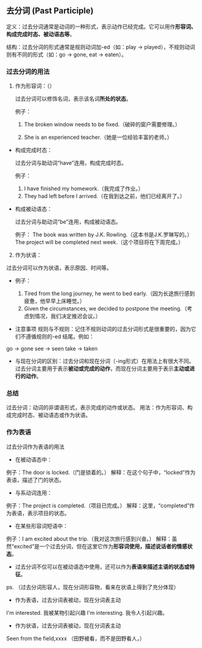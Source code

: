 ## 去分词 (Past Participle)
定义：过去分词通常是动词的一种形式，表示动作已经完成。它可以用作**形容词、构成完成时态、被动语态等**。

结构：过去分词的形式通常是规则动词加-ed（如：play → played），不规则动词则有不同的形式（如：go → gone, eat → eaten）。

### 过去分词的用法
1. 作为形容词：（）

    过去分词可以修饰名词，表示该名词**所处的状态**。

    例子：
    1. The broken window needs to be fixed.（破碎的窗户需要修理。）

    2. She is an experienced teacher.（她是一位经验丰富的老师。）
- 构成完成时态：

    过去分词与助动词“have”连用，构成完成时态。

    例子：
    1. I have finished my homework.（我完成了作业。）
    2. They had left before I arrived.（在我到达之前，他们已经离开了。）
- 构成被动语态：

    过去分词与助动词“be”连用，构成被动语态。

    例子：
    The book was written by J.K. Rowling.（这本书是J.K.罗琳写的。）
    The project will be completed next week.（这个项目将在下周完成。）

2. 作为状语：

过去分词可以作为状语，表示原因、时间等。
- 例子：
    1. Tired from the long journey, he went to bed early.（因为长途旅行感到疲惫，他早早上床睡觉。）
    2. Given the circumstances, we decided to postpone the meeting.（考虑到情况，我们决定推迟会议。）

- 注意事项
规则与不规则：记住不规则动词的过去分词形式是很重要的，因为它们不遵循规则的-ed 结尾。例如：

go → gone
see → seen
take → taken

- 与现在分词的区别：过去分词和现在分词（-ing形式）在用法上有很大不同。过去分词主要用于表示**被动或完成的动作**，而现在分词主要用于表示**主动或进行的动作**。

### 总结
过去分词：动词的非谓语形式，表示完成的动作或状态。
用法：作为形容词、构成完成时态、被动语态或作为状语。

### 作为表语
过去分词作为表语的用法
- 在被动语态中：

例子：The door is locked.（门是锁着的。）
解释：在这个句子中，“locked”作为表语，描述了门的状态。
- 与系动词连用：

例子：The project is completed.（项目已完成。）
解释：这里，“completed”作为表语，表示项目的状态。
- 在某些形容词短语中：

例子：I am excited about the trip.（我对这次旅行感到兴奋。）
解释：虽然“excited”是一个过去分词，但在这里它作为**形容词使用，描述说话者的情感状态**。

- 过去分词不仅可以在被动语态中使用，还可以作为**表语来描述主语的状态或特征**。

ps. （过去分词形容人，现在分词形容物，看来在状语上得到了充分体现）
- 作为表语，过去分词表被动，现在分词表主动

I'm interested. 我被某物引起兴趣
I'm interesting. 我令人引起兴趣。

- 作为状语，过去分词表被动，现在分词表主动

Seen from the field,xxxx （田野被看，而不是田野看人，）